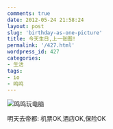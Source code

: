 ```yaml
---
comments: true
date: 2012-05-24 21:58:24
layout: post
slug: 'birthday-as-one-picture'
title: 今天生日,上一张图!
permalink: '/427.html'
wordpress_id: 427
categories:
- 生活
tags:
- io
- 鸣鸣
---
```


<img src="{{urls.media}}/2012/05/psb.jpg">鸣鸣玩电脑</img>

明天去帝都: 机票OK,酒店OK,保险OK
